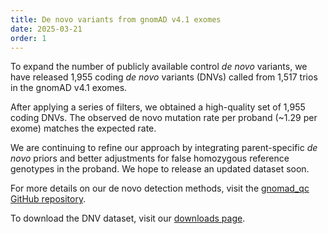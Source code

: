 ```yaml
---
title: De novo variants from gnomAD v4.1 exomes
date: 2025-03-21
order: 1
---
```

To expand the number of publicly available control *de novo* variants, we have released 1,955 coding *de novo* variants (DNVs) called from 1,517 trios in the gnomAD v4.1 exomes.

<!-- end_excerpt -->

After applying a series of filters, we obtained a high-quality set of 1,955 coding DNVs. The observed de novo mutation rate per proband (~1.29 per exome) matches the expected rate.

We are continuing to refine our approach by integrating parent-specific *de novo* priors and better adjustments for false homozygous reference genotypes in the proband. We hope to release an updated dataset soon.

For more details on our de novo detection methods, visit the [gnomad_qc GitHub repository](https://github.com/broadinstitute/gnomad_qc/blob/main/gnomad_qc/v4/create_release/create_de_novo_release.py).

To download the DNV dataset, visit our [downloads page]().